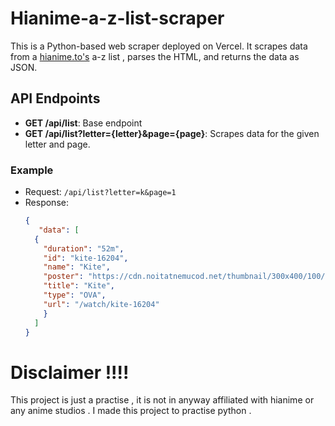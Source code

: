 # Hianime-a-z-list-scraper

This is a Python-based web scraper deployed on Vercel. It scrapes data from a [hianime.to's](https://hianime.to) a-z list ,  parses the HTML, and returns the data as JSON.

## API Endpoints

- **GET /api/list**: Base endpoint
- **GET /api/list?letter={letter}&page={page}**: Scrapes data for the given letter and page.

### Example
- Request: `/api/list?letter=k&page=1`
- Response:
  ```json
  {
     "data": [
    {
      "duration": "52m",
      "id": "kite-16204",
      "name": "Kite",
      "poster": "https://cdn.noitatnemucod.net/thumbnail/300x400/100/746d993e054e200c4e3148dd90df225c.jpg",
      "title": "Kite",
      "type": "OVA",
      "url": "/watch/kite-16204"
      }
    ]
  }
# Disclaimer !!!!

This project is just a practise , it is not in anyway affiliated with hianime or any anime studios . I made this project to practise python . 

